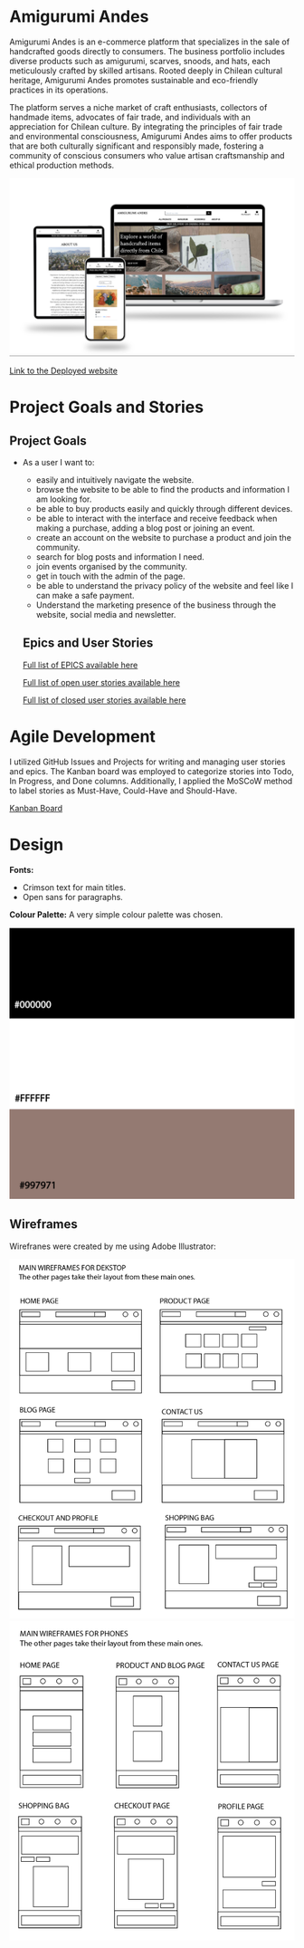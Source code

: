# Amigurumi Andes

Amigurumi Andes is an e-commerce platform that specializes in the sale of handcrafted goods directly to consumers. The business portfolio includes diverse products such as amigurumi, scarves, snoods, and hats, each meticulously crafted by skilled artisans. Rooted deeply in Chilean cultural heritage, Amigurumi Andes promotes sustainable and eco-friendly practices in its operations.

The platform serves a niche market of craft enthusiasts, collectors of handmade items, advocates of fair trade, and individuals with an appreciation for Chilean culture. By integrating the principles of fair trade and environmental consciousness, Amigurumi Andes aims to offer products that are both culturally significant and responsibly made, fostering a community of conscious consumers who value artisan craftsmanship and ethical production methods.

![Mock up](readme_pics/mockup.png)

[Link to the Deployed website](https://amigurumi-andes-8d4d6b3c47a6.herokuapp.com/)

# Project Goals and Stories
## Project Goals
- As a user I want to:
  - easily and intuitively navigate the website.
  - browse the website to be able to find the products and information I am looking for.
  - be able to buy products easily and quickly through different devices.
  - be able to interact with the interface and receive feedback when making a purchase, adding a blog post or joining an event.
  - create an account on the website to purchase a product and join the community.
  - search for blog posts and information I need.
  - join events organised by the community.
  - get in touch with the admin of the page.
  - be able to understand the privacy policy of the website and feel like I can make a safe payment. 
  - Understand the marketing presence of the business through the website, social media and newsletter.

  ## Epics and User Stories
  [Full list of EPICS available here](https://github.com/MidoriSusanna/Amigurumi-Andes/milestones)

  [Full list of open user stories available here](https://github.com/MidoriSusanna/Amigurumi-Andes/issues)

  [Full list of closed user stories available here](https://github.com/MidoriSusanna/Amigurumi-Andes/issues?q=is%3Aissue+is%3Aclosed)

# Agile Development
I utilized GitHub Issues and Projects for writing and managing user stories and epics. The Kanban board was employed to categorize stories into Todo, In Progress, and Done columns. Additionally, I applied the MoSCoW method to label stories as Must-Have, Could-Have and Should-Have.

[Kanban Board](https://github.com/users/MidoriSusanna/projects/2/views/1 )

# Design

**Fonts:**
- Crimson text for main titles.
- Open sans for paragraphs.

**Colour Palette:**
A very simple colour palette was chosen.

![Colour palette](readme_pics/palette.png)

## Wireframes

Wirefranes were created by me using Adobe Illustrator:

![Wireframes dekstop](readme_pics/wireframes-dekstop.png)
![Wireframes phone](readme_pics/wireframes-phone.png)
